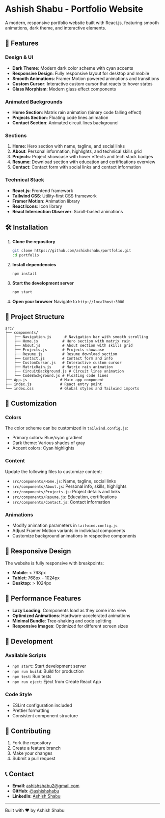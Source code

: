 # Ashish Shabu - Portfolio Website

A modern, responsive portfolio website built with React.js, featuring smooth animations, dark theme, and interactive elements.

## 🚀 Features

### Design & UI
- **Dark Theme**: Modern dark color scheme with cyan accents
- **Responsive Design**: Fully responsive layout for desktop and mobile
- **Smooth Animations**: Framer Motion powered animations and transitions
- **Custom Cursor**: Interactive custom cursor that reacts to hover states
- **Glass Morphism**: Modern glass effect components

### Animated Backgrounds
- **Home Section**: Matrix rain animation (binary code falling effect)
- **Projects Section**: Floating code lines animation
- **Contact Section**: Animated circuit lines background

### Sections
1. **Home**: Hero section with name, tagline, and social links
2. **About**: Personal information, highlights, and technical skills grid
3. **Projects**: Project showcase with hover effects and tech stack badges
4. **Resume**: Download section with education and certifications overview
5. **Contact**: Contact form with social links and contact information

### Technical Stack
- **React.js**: Frontend framework
- **Tailwind CSS**: Utility-first CSS framework
- **Framer Motion**: Animation library
- **React Icons**: Icon library
- **React Intersection Observer**: Scroll-based animations

## 🛠️ Installation

1. **Clone the repository**
   ```bash
   git clone https://github.com/ashishshabu/portfolio.git
   cd portfolio
   ```

2. **Install dependencies**
   ```bash
   npm install
   ```

3. **Start the development server**
   ```bash
   npm start
   ```

4. **Open your browser**
   Navigate to `http://localhost:3000`

## 📁 Project Structure

```
src/
├── components/
│   ├── Navigation.js      # Navigation bar with smooth scrolling
│   ├── Home.js           # Hero section with matrix rain
│   ├── About.js          # About section with skills grid
│   ├── Projects.js       # Projects showcase
│   ├── Resume.js         # Resume download section
│   ├── Contact.js        # Contact form and info
│   ├── CustomCursor.js   # Interactive custom cursor
│   ├── MatrixRain.js     # Matrix rain animation
│   ├── CircuitBackground.js # Circuit lines animation
│   └── CodeBackground.js # Floating code lines
├── App.js               # Main app component
├── index.js             # React entry point
└── index.css            # Global styles and Tailwind imports
```

## 🎨 Customization

### Colors
The color scheme can be customized in `tailwind.config.js`:
- Primary colors: Blue/cyan gradient
- Dark theme: Various shades of gray
- Accent colors: Cyan highlights

### Content
Update the following files to customize content:
- `src/components/Home.js`: Name, tagline, social links
- `src/components/About.js`: Personal info, skills, highlights
- `src/components/Projects.js`: Project details and links
- `src/components/Resume.js`: Education, certifications
- `src/components/Contact.js`: Contact information

### Animations
- Modify animation parameters in `tailwind.config.js`
- Adjust Framer Motion variants in individual components
- Customize background animations in respective components



## 📱 Responsive Design

The website is fully responsive with breakpoints:
- **Mobile**: < 768px
- **Tablet**: 768px - 1024px
- **Desktop**: > 1024px

## 🎯 Performance Features

- **Lazy Loading**: Components load as they come into view
- **Optimized Animations**: Hardware-accelerated animations
- **Minimal Bundle**: Tree-shaking and code splitting
- **Responsive Images**: Optimized for different screen sizes

## 🔧 Development

### Available Scripts
- `npm start`: Start development server
- `npm run build`: Build for production
- `npm test`: Run tests
- `npm run eject`: Eject from Create React App

### Code Style
- ESLint configuration included
- Prettier formatting
- Consistent component structure



## 🤝 Contributing

1. Fork the repository
2. Create a feature branch
3. Make your changes
4. Submit a pull request

## 📞 Contact

- **Email**: ashishshabu2@gmail.com
- **GitHub**: [@ashishshabu](https://github.com/ashish-shabu)
- **LinkedIn**: [Ashish Shabu](https://linkedin.com/in/ashish-shabu)

---

Built with ❤️ by Ashish Shabu 